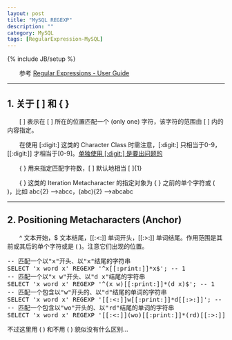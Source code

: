 ```yaml
---
layout: post
title: "MySQL REGEXP"
description: ""
category: MySQL
tags: [RegularExpression-MySQL]
---
```

{% include JB/setup %}

　　参考 [Regular Expressions - User Guide](http://www.zytrax.com/tech/web/regex.htm)

---

## 1. 关于 [ ] 和 { }

　　[ ] 表示在 [ ] 所在的位置匹配一个 (only one) 字符，该字符的范围由 [ ] 内的内容指定。  

　　在使用 [:digit:] 这类的 Character Class 时需注意，[:digit:] 只相当于0-9，[[:digit:]] 才相当于[0-9]。[单独使用 [:digit:] 是要出问题的](http://bugs.mysql.com/bug.php?id=22568)  

　　{ } 用来指定匹配字符数，[ ] 默认地相当 [ ]{1}  

　　{ } 这类的 Iteration Metacharacter 的指定对象为 { } 之前的单个字符或 ( )，比如 abc{2} -->abcc，(abc){2} -->abcabc  

---

## 2. Positioning Metacharacters (Anchor)

　　^ 文本开始，$ 文本结尾，[[:<:]] 单词开头，[[:>:]] 单词结尾。作用范围是其前或其后的单个字符或是 ( )。注意它们出现的位置。

<pre class="prettyprint linenums">
-- 匹配一个以"x"开头、以"x"结尾的字符串  
SELECT 'x word x' REGEXP '^x[[:print:]]*x$'; -- 1  
-- 匹配一个以"x w"开头、以"d x"结尾的字符串  
SELECT 'x word x' REGEXP '^(x w)[[:print:]]*(d x)$'; -- 1  
-- 匹配一个包含以"w"开头的、以"d"结尾的单词的字符串  
SELECT 'x word x' REGEXP '[[:<:]]w[[:print:]]*d[[:>:]]'; -- 1  
-- 匹配一个包含以"wo"开头的、以"rd"结尾的单词的字符串  
SELECT 'x word x' REGEXP '[[:<:]](wo)[[:print:]]*(rd)[[:>:]]'; -- 1    
</pre>

不过这里用 ( ) 和不用 ( ) 貌似没有什么区别…